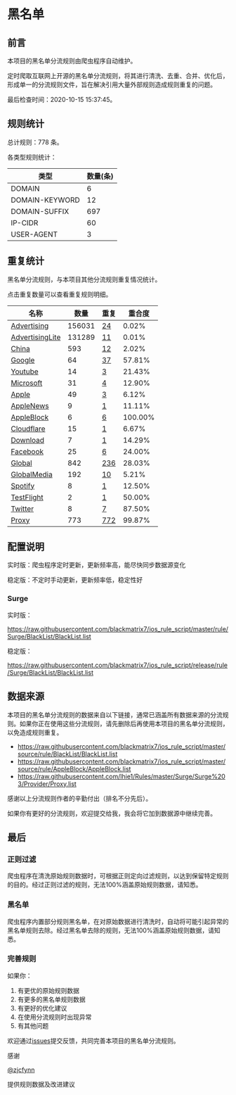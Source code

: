 # 黑名单

## 前言

本项目的黑名单分流规则由爬虫程序自动维护。

定时爬取互联网上开源的黑名单分流规则，将其进行清洗、去重、合并、优化后，形成单一的分流规则文件，旨在解决引用大量外部规则造成规则重复的问题。


最后检查时间：2020-10-15 15:37:45。

## 规则统计

总计规则：778 条。

各类型规则统计：

| 类型 | 数量(条) |
| ---- | ---- |
| DOMAIN | 6 |
| DOMAIN-KEYWORD | 12 |
| DOMAIN-SUFFIX | 697 |
| IP-CIDR | 60 |
| USER-AGENT | 3 |
## 重复统计

黑名单分流规则，与本项目其他分流规则重复情况统计。

点击重复数量可以查看重复规则明细。

| 名称 | 数量 | 重复 | 重合度 |
| ---- | ---- | ---- | ------ |
|  [Advertising](https://github.com/blackmatrix7/ios_rule_script/tree/master/rule/Surge/Advertising)    | 156031   | [24](https://github.com/blackmatrix7/ios_rule_script/tree/master/rule/Repeat/BlackList/Advertising.list)   |   0.02%  |
|  [AdvertisingLite](https://github.com/blackmatrix7/ios_rule_script/tree/master/rule/Surge/AdvertisingLite)    | 131289   | [11](https://github.com/blackmatrix7/ios_rule_script/tree/master/rule/Repeat/BlackList/AdvertisingLite.list)   |   0.01%  |
|  [China](https://github.com/blackmatrix7/ios_rule_script/tree/master/rule/Surge/China)    | 593   | [12](https://github.com/blackmatrix7/ios_rule_script/tree/master/rule/Repeat/BlackList/China.list)   |   2.02%  |
|  [Google](https://github.com/blackmatrix7/ios_rule_script/tree/master/rule/Surge/Google)    | 64   | [37](https://github.com/blackmatrix7/ios_rule_script/tree/master/rule/Repeat/BlackList/Google.list)   |   57.81%  |
|  [Youtube](https://github.com/blackmatrix7/ios_rule_script/tree/master/rule/Surge/Youtube)    | 14   | [3](https://github.com/blackmatrix7/ios_rule_script/tree/master/rule/Repeat/BlackList/Youtube.list)   |   21.43%  |
|  [Microsoft](https://github.com/blackmatrix7/ios_rule_script/tree/master/rule/Surge/Microsoft)    | 31   | [4](https://github.com/blackmatrix7/ios_rule_script/tree/master/rule/Repeat/BlackList/Microsoft.list)   |   12.90%  |
|  [Apple](https://github.com/blackmatrix7/ios_rule_script/tree/master/rule/Surge/Apple)    | 49   | [3](https://github.com/blackmatrix7/ios_rule_script/tree/master/rule/Repeat/BlackList/Apple.list)   |   6.12%  |
|  [AppleNews](https://github.com/blackmatrix7/ios_rule_script/tree/master/rule/Surge/AppleNews)    | 9   | [1](https://github.com/blackmatrix7/ios_rule_script/tree/master/rule/Repeat/BlackList/AppleNews.list)   |   11.11%  |
|  [AppleBlock](https://github.com/blackmatrix7/ios_rule_script/tree/master/rule/Surge/AppleBlock)    | 6   | [6](https://github.com/blackmatrix7/ios_rule_script/tree/master/rule/Repeat/BlackList/AppleBlock.list)   |   100.00%  |
|  [Cloudflare](https://github.com/blackmatrix7/ios_rule_script/tree/master/rule/Surge/Cloudflare)    | 15   | [1](https://github.com/blackmatrix7/ios_rule_script/tree/master/rule/Repeat/BlackList/Cloudflare.list)   |   6.67%  |
|  [Download](https://github.com/blackmatrix7/ios_rule_script/tree/master/rule/Surge/Download)    | 7   | [1](https://github.com/blackmatrix7/ios_rule_script/tree/master/rule/Repeat/BlackList/Download.list)   |   14.29%  |
|  [Facebook](https://github.com/blackmatrix7/ios_rule_script/tree/master/rule/Surge/Facebook)    | 25   | [6](https://github.com/blackmatrix7/ios_rule_script/tree/master/rule/Repeat/BlackList/Facebook.list)   |   24.00%  |
|  [Global](https://github.com/blackmatrix7/ios_rule_script/tree/master/rule/Surge/Global)    | 842   | [236](https://github.com/blackmatrix7/ios_rule_script/tree/master/rule/Repeat/BlackList/Global.list)   |   28.03%  |
|  [GlobalMedia](https://github.com/blackmatrix7/ios_rule_script/tree/master/rule/Surge/GlobalMedia)    | 192   | [10](https://github.com/blackmatrix7/ios_rule_script/tree/master/rule/Repeat/BlackList/GlobalMedia.list)   |   5.21%  |
|  [Spotify](https://github.com/blackmatrix7/ios_rule_script/tree/master/rule/Surge/Spotify)    | 8   | [1](https://github.com/blackmatrix7/ios_rule_script/tree/master/rule/Repeat/BlackList/Spotify.list)   |   12.50%  |
|  [TestFlight](https://github.com/blackmatrix7/ios_rule_script/tree/master/rule/Surge/TestFlight)    | 2   | [1](https://github.com/blackmatrix7/ios_rule_script/tree/master/rule/Repeat/BlackList/TestFlight.list)   |   50.00%  |
|  [Twitter](https://github.com/blackmatrix7/ios_rule_script/tree/master/rule/Surge/Twitter)    | 8   | [7](https://github.com/blackmatrix7/ios_rule_script/tree/master/rule/Repeat/BlackList/Twitter.list)   |   87.50%  |
|  [Proxy](https://github.com/blackmatrix7/ios_rule_script/tree/master/rule/Surge/Proxy)    | 773   | [772](https://github.com/blackmatrix7/ios_rule_script/tree/master/rule/Repeat/BlackList/Proxy.list)   |   99.87%  |
## 配置说明

实时版：爬虫程序定时更新，更新频率高，能尽快同步数据源变化

稳定版：不定时手动更新，更新频率低，稳定性好

### Surge 
实时版：

https://raw.githubusercontent.com/blackmatrix7/ios_rule_script/master/rule/Surge/BlackList/BlackList.list

稳定版：

https://raw.githubusercontent.com/blackmatrix7/ios_rule_script/release/rule/Surge/BlackList/BlackList.list

## 数据来源

本项目的黑名单分流规则的数据来自以下链接，通常已涵盖所有数据来源的分流规则。如果你正在使用这些分流规则，请先删除后再使用本项目的黑名单分流规则，以免造成规则重复。

- https://raw.githubusercontent.com/blackmatrix7/ios_rule_script/master/source/rule/BlackList/BlackList.list
- https://raw.githubusercontent.com/blackmatrix7/ios_rule_script/master/source/rule/AppleBlock/AppleBlock.list
- https://raw.githubusercontent.com/lhie1/Rules/master/Surge/Surge%203/Provider/Proxy.list


感谢以上分流规则作者的辛勤付出（排名不分先后）。

如果你有更好的分流规则，欢迎提交给我，我会将它加到数据源中继续完善。

## 最后

### 正则过滤

爬虫程序在清洗原始规则数据时，可根据正则定向过滤规则，以达到保留特定规则的目的。经过正则过滤的规则，无法100%涵盖原始规则数据，请知悉。

### 黑名单

爬虫程序内置部分规则黑名单，在对原始数据进行清洗时，自动将可能引起异常的黑名单规则去除。经过黑名单去除的规则，无法100%涵盖原始规则数据，请知悉。

### 完善规则

如果你：

1. 有更优的原始规则数据
2. 有更多的黑名单规则数据
3. 有更好的优化建议
4. 在使用分流规则时出现异常
5. 有其他问题

欢迎通过[issues](https://github.com/blackmatrix7/ios_rule_script/issues/new)提交反馈，共同完善本项目的黑名单分流规则。

感谢

[@zjcfynn](https://github.com/zjcfynn)

提供规则数据及改进建议